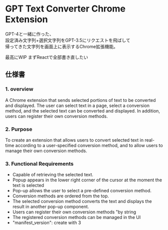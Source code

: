# GPT Text Converter Chrome Extension

GPT-4と一緒に作った、  
設定済み文字列+選択文字列をGPT-3.5にリクエストを飛ばして  
帰ってきた文字列を画面上に表示するChrome拡張機能。

最高にWIP
まずReactで全部書き直したい  

## 仕様書

### 1. overview
A Chrome extension that sends selected portions of text to be converted and displayed. The user can select text in a page, select a conversion method, and the selected text can be converted and displayed. In addition, users can register their own conversion methods.

### 2. Purpose
To create an extension that allows users to convert selected text in real-time according to a user-specified conversion method, and to allow users to manage their own conversion methods.

### 3. Functional Requirements
- Capable of retrieving the selected text.
- Popup appears in the lower right corner of the cursor at the moment the text is selected
- Pop-up allows the user to select a pre-defined conversion method.
- Conversion methods are ordered from the top.
- The selected conversion method converts the text and displays the result in another pop-up component.
- Users can register their own conversion methods "by string
- The registered conversion methods can be managed in the UI
- "manifest_version": create with 3